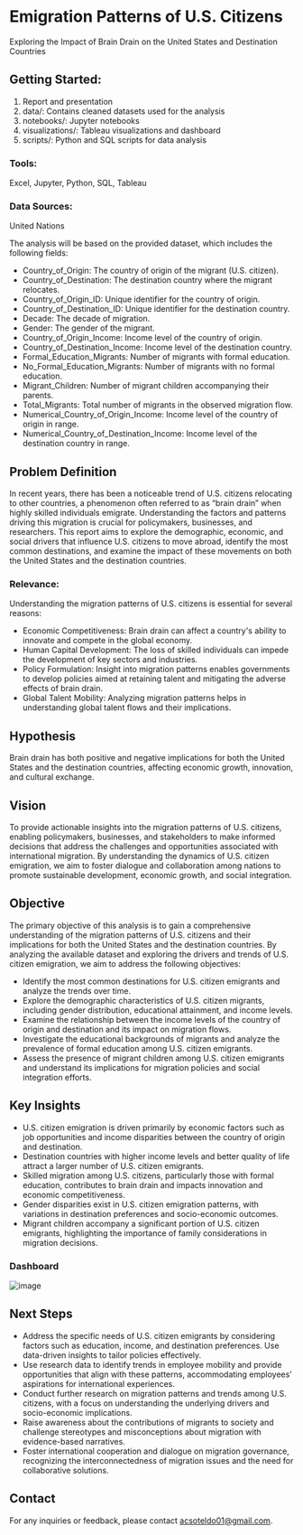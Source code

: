 # Emigration Patterns of U.S. Citizens
Exploring the Impact of Brain Drain on the United States and Destination Countries

## Getting Started: 
1. Report and presentation
2. data/: Contains cleaned datasets used for the analysis
3. notebooks/: Jupyter notebooks
4. visualizations/: Tableau visualizations and dashboard
5. scripts/: Python and SQL scripts for data analysis

### Tools:
Excel, Jupyter, Python, SQL, Tableau

### Data Sources:
United Nations

The analysis will be based on the provided dataset, which includes the following fields:
* Country_of_Origin: The country of origin of the migrant (U.S. citizen).
* Country_of_Destination: The destination country where the migrant relocates.
* Country_of_Origin_ID: Unique identifier for the country of origin.
* Country_of_Destination_ID: Unique identifier for the destination country.
* Decade: The decade of migration.
* Gender: The gender of the migrant.
* Country_of_Origin_Income: Income level of the country of origin.
* Country_of_Destination_Income: Income level of the destination country.
* Formal_Education_Migrants: Number of migrants with formal education.
* No_Formal_Education_Migrants: Number of migrants with no formal education.
* Migrant_Children: Number of migrant children accompanying their parents.
* Total_Migrants: Total number of migrants in the observed migration flow.
* Numerical_Country_of_Origin_Income: Income level of the country of origin in range.
* Numerical_Country_of_Destination_Income: Income level of the destination country in range.


## Problem Definition
In recent years, there has been a noticeable trend of U.S. citizens relocating to other countries, a phenomenon often referred to as “brain drain” when highly skilled individuals emigrate. Understanding the factors and patterns driving this migration is crucial for policymakers, businesses, and researchers. This report aims to explore the demographic, economic, and social drivers that influence U.S. citizens to move abroad, identify the most common destinations, and examine the impact of these movements on both the United States and the destination countries.

### Relevance:
Understanding the migration patterns of U.S. citizens is essential for several reasons:
* Economic Competitiveness: Brain drain can affect a country's ability to innovate and compete in the global economy.
* Human Capital Development: The loss of skilled individuals can impede the development of key sectors and industries.
* Policy Formulation: Insight into migration patterns enables governments to develop policies aimed at retaining talent and mitigating the adverse effects of brain drain.
* Global Talent Mobility: Analyzing migration patterns helps in understanding global talent flows and their implications.

## Hypothesis
Brain drain has both positive and negative implications for both the United States and the destination countries, affecting economic growth, innovation, and cultural exchange.

## Vision
To provide actionable insights into the migration patterns of U.S. citizens, enabling policymakers, businesses, and stakeholders to make informed decisions that address the challenges and opportunities associated with international migration. By understanding the dynamics of U.S. citizen emigration, we aim to foster dialogue and collaboration among nations to promote sustainable development, economic growth, and social integration.

## Objective
The primary objective of this analysis is to gain a comprehensive understanding of the migration patterns of U.S. citizens and their implications for both the United States and the destination countries. By analyzing the available dataset and exploring the drivers and trends of U.S. citizen emigration, we aim to address the following objectives:
* Identify the most common destinations for U.S. citizen emigrants and analyze the trends over time.
* Explore the demographic characteristics of U.S. citizen migrants, including gender distribution, educational attainment, and income levels.
* Examine the relationship between the income levels of the country of origin and destination and its impact on migration flows.
* Investigate the educational backgrounds of migrants and analyze the prevalence of formal education among U.S. citizen emigrants.
* Assess the presence of migrant children among U.S. citizen emigrants and understand its implications for migration policies and social integration efforts.

## Key Insights
* U.S. citizen emigration is driven primarily by economic factors such as job opportunities and income disparities between the country of origin and destination.
* Destination countries with higher income levels and better quality of life attract a larger number of U.S. citizen emigrants.
* Skilled migration among U.S. citizens, particularly those with formal education, contributes to brain drain and impacts innovation and economic competitiveness.
* Gender disparities exist in U.S. citizen emigration patterns, with variations in destination preferences and socio-economic outcomes.
* Migrant children accompany a significant portion of U.S. citizen emigrants, highlighting the importance of family considerations in migration decisions.

### Dashboard
![image](https://github.com/acsoteldo/Emigration-Patterns-of-U.S.-Citizens/assets/76544489/53c8b1b9-5cf3-4c45-9a12-f5b84364bcd3)

## Next Steps
* Address the specific needs of U.S. citizen emigrants by considering factors such as education, income, and destination preferences. Use data-driven insights to tailor policies effectively.
* Use research data to identify trends in employee mobility and provide opportunities that align with these patterns, accommodating employees' aspirations for international experiences.
* Conduct further research on migration patterns and trends among U.S. citizens, with a focus on understanding the underlying drivers and socio-economic implications.
* Raise awareness about the contributions of migrants to society and challenge stereotypes and misconceptions about migration with evidence-based narratives.
* Foster international cooperation and dialogue on migration governance, recognizing the interconnectedness of migration issues and the need for collaborative solutions.

## Contact
For any inquiries or feedback, please contact acsoteldo01@gmail.com.

